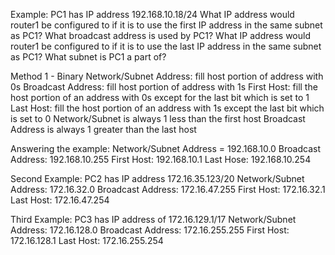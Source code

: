 Example: PC1 has IP address 192.168.10.18/24
	What IP address would router1 be configured to if it is to use the first IP address in the same subnet as PC1?
	What broadcast address is used by PC1?
	What IP address would router1 be configured to if it is to use the last IP address in the same subnet as PC1?
	What subnet is PC1 a part of?

Method 1 - Binary
	Network/Subnet Address: fill host portion of address with 0s
	Broadcast Address: fill host portion of address with 1s
	First Host: fill the host portion of an address with 0s except for the last bit which is set to 1
	Last Host: fill the host portion of an address with 1s except the last bit which is set to 0
	Network/Subnet is always 1 less than the first host
	Broadcast Address is always 1 greater than the last host

Answering the example:
	Network/Subnet Address = 192.168.10.0
	Broadcast Address: 192.168.10.255
	First Host: 192.168.10.1
	Last Hose: 192.168.10.254

Second Example: PC2 has IP address 172.16.35.123/20
	Network/Subnet Address: 172.16.32.0
	Broadcast Address: 172.16.47.255
	First Host: 172.16.32.1
	Last Host: 172.16.47.254

Third Example: PC3 has IP address of 172.16.129.1/17
	Network/Subnet Address: 172.16.128.0
	Broadcast Address: 172.16.255.255
	First Host: 172.16.128.1
	Last Host: 172.16.255.254
